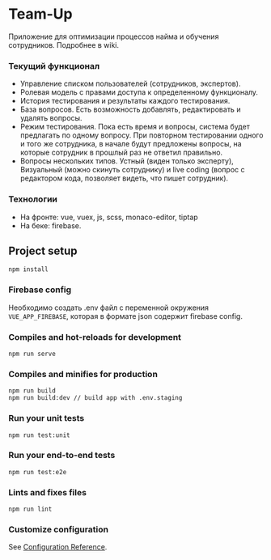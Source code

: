 # Team-Up
Приложение для оптимизации процессов найма и обучения сотрудников. Подробнее в wiki.

### Текущий функционал
* Управление списком пользователей (сотрудников, экспертов).
* Ролевая модель с правами доступа к определенному функционалу.
* История тестирования и результаты каждого тестирования.
* База вопросов. Есть возможность добавлять, редактировать и удалять вопросы.
* Режим тестирования. Пока есть время и вопросы, система будет предлагать по одному вопросу. 
  При повторном тестировании одного и того же сотрудника, в начале будут предложены вопросы, 
  на которые сотрудник в прошлый раз не ответил правильно.
* Вопросы нескольких типов. Устный (виден только эксперту), Визуальный (можно скинуть сотруднику) 
  и live coding (вопрос с редактором кода, позволяет видеть, что пишет сотрудник).
  
### Технологии
* На фронте: vue, vuex, js, scss, monaco-editor, tiptap
* На беке: firebase.

## Project setup
```
npm install
```
### Firebase config
Необходимо создать .env файл с переменной окружения `VUE_APP_FIREBASE`, 
которая в формате json содержит firebase config.

### Compiles and hot-reloads for development
```
npm run serve
```

### Compiles and minifies for production
```
npm run build
npm run build:dev // build app with .env.staging
```

### Run your unit tests
```
npm run test:unit
```

### Run your end-to-end tests
```
npm run test:e2e
```

### Lints and fixes files
```
npm run lint
```

### Customize configuration
See [Configuration Reference](https://cli.vuejs.org/config/).
